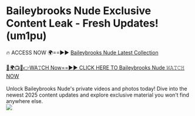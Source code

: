 # Baileybrooks Nude Exclusive Content Leak - Fresh Updates! (um1pu)

🔥 ACCESS NOW 🌍==►► <a href="https://tinyurl.com/yc657z5k" rel="nofollow">Baileybrooks Nude Latest Collection</a>
<br><br>
[🔴🌍📺📱👉WA𝚃CH Now==►► CLICK HERE TO Baileybrooks Nude 𝚆𝙰𝚃𝙲𝙷 NOW](https://tinyurl.com/yc657z5k)
<br><br>
Unlock Baileybrooks Nude's private videos and photos today! Dive into the newest 2025 content updates and explore exclusive material you won’t find anywhere else.
<br>
<a href="https://tinyurl.com/yc657z5k" rel="nofollow" data-target="animated-image.originalLink"><img src="https://camo.githubusercontent.com/8a4f000d20f83aca3bf7ec5f350d767afa0574a8a352519fd8cfa583a6f93a33/68747470733a2f2f692e696d6775722e636f6d2f644a486b345a712e676966" data-canonical-src="https://i.imgur.com/dJHk4Zq.gif" style="max-width: 100%; display: inline-block;" data-target="animated-image.originalImage"></a>
<br>
